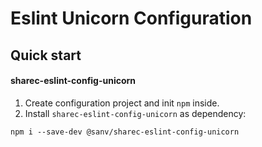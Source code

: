 # Eslint Unicorn Configuration

## Quick start

#### sharec-eslint-config-unicorn
1. Create configuration project and init `npm` inside.
2. Install `sharec-eslint-config-unicorn` as dependency:

```shell
npm i --save-dev @sanv/sharec-eslint-config-unicorn
```
